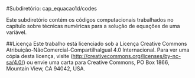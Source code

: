 #Subdiretório: cap_equacao1d/codes

Este subdiretório contém os códigos computacionais trabalhados no capítulo sobre técnicas numéricas para a solução de equações de uma variável.

##Licença
Este trabalho está licenciado sob a Licença Creative Commons Atribuição-NãoComercial-CompartilhaIgual 4.0 Internacional. Para ver uma cópia desta licença, visite (http://creativecommons.org/licenses/by-nc-sa/4.0/) ou envie uma carta para Creative Commons, PO Box 1866, Mountain View, CA 94042, USA.
